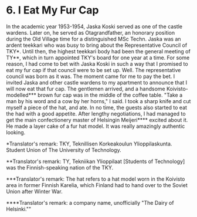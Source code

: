 


    
# 6. I Eat My Fur Cap

In the academic year 1953-1954, Jaska Koski served as one of the castle wardens. Later on, he served as Otagrandfather, an honorary position during the Old Village time for a distinguished MSc Techn. Jaska was an ardent teekkari who was busy to bring about the Representative Council of TKY\*. Until then, the highest teekkari body had been the general meeting of TY\*\*, which in turn appointed TKY's board for one year at a time. For some reason, I had come to bet with Jaska Koski in such a way that I promised to eat my fur cap if that council were to be set up. Well. The representative council was born as it was.
The moment came for me to pay the bet. I invited Jaska and other castle wardens to my apartment to announce that I will now eat that fur cap. The gentlemen arrived, and a handsome Koivisto-modelled\*\*\* brown fur cap was in the middle of the coffee table. "Take a man by his word and a cow by her horns," I said. I took a sharp knife and cut myself a piece of the hat, and ate. In no time, the guests also started to eat the had with a good appetite. After lengthy negotiations, I had managed to get the main confectionery master of Helsingin Meijeri\*\*\*\* excited about it. He made a layer cake of a fur hat model. It was really amazingly authentic looking.

\*Translator's remark: TKY, Teknillisen Korkeakoulun Ylioppilaskunta. Student Union of The University of Technology.

\*\*Translator's remark: TY, Tekniikan Ylioppilaat [Students of Technology] was the Finnish-speaking nation of the TKY.

\*\*\*Translator's remark: The hat refers to a hat model worn in the Koivisto area in former Finnish Karelia, which Finland had to hand over to the Soviet Union after Winter War.

\*\*\*\*Translator's remark: a company name, unofficially "The Dairy of Helsinki.""
